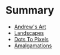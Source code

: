 # Summary

- [Andrew's Art](./index.md)
- [Landscapes](./Landscapes.md)
- [Dots To Pixels](./Dots_To_Pixels.md)
- [Amalgamations](./Amalgamations.md)

